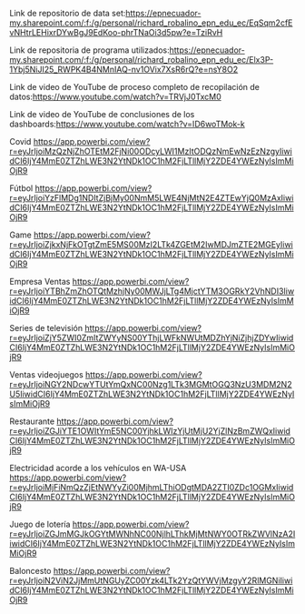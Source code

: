 Link de repositorio de data set:https://epnecuador-my.sharepoint.com/:f:/g/personal/richard_robalino_epn_edu_ec/EqSqm2cfEvNHtrLEHixrDYwBgJ9EdKoo-phrTNaOi3d5pw?e=TziRvH

Link de repositoria de programa utilizados:https://epnecuador-my.sharepoint.com/:f:/g/personal/richard_robalino_epn_edu_ec/Elx3P-1Ybj5NiJI25_RWPK4B4NMnIAQ-nv1OVix7XsR6rQ?e=nsY8O2

Link de video de YouTube de proceso completo de recopilación de datos:https://www.youtube.com/watch?v=TRVjJ0TxcM0

Link de video de YouTube de  conclusiones de los dashboards:https://www.youtube.com/watch?v=ID6woTMok-k

Covid
https://app.powerbi.com/view?r=eyJrIjoiMzQzNjZhOTEtM2FjNi00ODcyLWI1MzItODQzNmEwNzEzNzgyIiwidCI6IjY4MmE0ZTZhLWE3N2YtNDk1OC1hM2FjLTllMjY2ZDE4YWEzNyIsImMiOjR9

Fútbol 
https://app.powerbi.com/view?r=eyJrIjoiYzFlMDg1NDItZjBjMy00NmM5LWE4NjMtN2E4ZTEwYjQ0MzAxIiwidCI6IjY4MmE0ZTZhLWE3N2YtNDk1OC1hM2FjLTllMjY2ZDE4YWEzNyIsImMiOjR9 

Game
https://app.powerbi.com/view?r=eyJrIjoiZjkxNjFkOTgtZmE5MS00MzI2LTk4ZGEtM2IwMDJmZTE2MGEyIiwidCI6IjY4MmE0ZTZhLWE3N2YtNDk1OC1hM2FjLTllMjY2ZDE4YWEzNyIsImMiOjR9

Empresa Ventas
https://app.powerbi.com/view?r=eyJrIjoiYTBhZmZhOTQtMzhjNy00MWJjLTg4MjctYTM3OGRkY2VhNDI3IiwidCI6IjY4MmE0ZTZhLWE3N2YtNDk1OC1hM2FjLTllMjY2ZDE4YWEzNyIsImMiOjR9

Series de televisión
https://app.powerbi.com/view?r=eyJrIjoiZjY5ZWI0ZmItZWYyNS00YThjLWFkNWUtMDZhYjNiZjhjZDYwIiwidCI6IjY4MmE0ZTZhLWE3N2YtNDk1OC1hM2FjLTllMjY2ZDE4YWEzNyIsImMiOjR9

Ventas videojuegos
https://app.powerbi.com/view?r=eyJrIjoiNGY2NDcwYTUtYmQxNC00Nzg1LTk3MGMtOGQ3NzU3MDM2N2U5IiwidCI6IjY4MmE0ZTZhLWE3N2YtNDk1OC1hM2FjLTllMjY2ZDE4YWEzNyIsImMiOjR9

Restaurante
https://app.powerbi.com/view?r=eyJrIjoiZGJiYTE1OWItYmE5NC00YjhkLWIzYjUtMjU2YjZlNzBmZWQxIiwidCI6IjY4MmE0ZTZhLWE3N2YtNDk1OC1hM2FjLTllMjY2ZDE4YWEzNyIsImMiOjR9 
 
Electricidad acorde a los vehículos en WA-USA
https://app.powerbi.com/view?r=eyJrIjoiMjFiNmQzZjEtNWYyZi00MjhmLThiODgtMDA2ZTI0ZDc1OGMxIiwidCI6IjY4MmE0ZTZhLWE3N2YtNDk1OC1hM2FjLTllMjY2ZDE4YWEzNyIsImMiOjR9 
 
Juego de lotería
https://app.powerbi.com/view?r=eyJrIjoiZGJmMGJkOGYtMWNhNC00NjlhLThkMjMtNWY0OTRkZWVlNzA2IiwidCI6IjY4MmE0ZTZhLWE3N2YtNDk1OC1hM2FjLTllMjY2ZDE4YWEzNyIsImMiOjR9

Baloncesto
https://app.powerbi.com/view?r=eyJrIjoiN2ViN2JjMmUtNGUyZC00Yzk4LTk2YzQtYWVjMzgyY2RlMGNiIiwidCI6IjY4MmE0ZTZhLWE3N2YtNDk1OC1hM2FjLTllMjY2ZDE4YWEzNyIsImMiOjR9 
